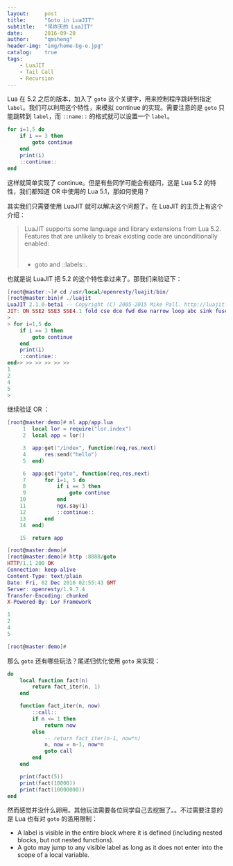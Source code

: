 ```yaml
---
layout:     post
title:      "Goto in LuaJIT"
subtitle:   "吊炸天的 LuaJIT"
date:       2016-09-20
author:     "qmsheng"
header-img: "img/home-bg-o.jpg"
catalog:    true
tags:
    - LuaJIT
    - Tail Call
    - Recursion
---
```


Lua 在 5.2 之后的版本，加入了 `goto` 这个关键字，用来控制程序跳转到指定 `label`。我们可以利用这个特性，来模拟 continue 的实现。需要注意的是 `goto` 只能跳转到 `label`，而 `::name::` 的格式就可以设置一个 `label`。

```lua
for i=1,5 do
    if i == 3 then
        goto continue
    end
    print(i)
    ::continue::
end
```

这样就简单实现了 continue。但是有些同学可能会有疑问，这是 Lua 5.2 的特性，我们都知道 OR 中使用的 Lua 5.1，那如何使用？

其实我们只需要使用 LuaJIT 就可以解决这个问题了。在 LuaJIT 的主页上有这个介绍：

> LuaJIT supports some language and library extensions from Lua 5.2. Features that are unlikely to break existing code are unconditionally enabled:
> <br><br>
> - goto and ::labels::.

也就是说 LuaJIT 把 5.2 的这个特性拿过来了。那我们来验证下：

```lua
[root@master:~]# cd /usr/local/openresty/luajit/bin/
[root@master:bin]# ./luajit
LuaJIT 2.1.0-beta1 -- Copyright (C) 2005-2015 Mike Pall. http://luajit.org/
JIT: ON SSE2 SSE3 SSE4.1 fold cse dce fwd dse narrow loop abc sink fuse
>
> for i=1,5 do
    if i == 3 then
        goto continue
    end
    print(i)
    ::continue::
end>> >> >> >> >> >>
1
2
4
5
>
```

继续验证 OR ：

```lua
[root@master:demo]# nl app/app.lua
     1	local lor = require("lor.index")
     2	local app = lor()

     3	app:get("/index", function(req,res,next)
     4	    res:send("hello")
     5	end)

     6	app:get("goto", function(req,res,next)
     7	    for i=1, 5 do
     8	        if i == 3 then
     9	            goto continue
    10	        end
    11	        ngx.say(i)
    12	        ::continue::
    13	    end
    14	end)

    15	return app

[root@master:demo]#
[root@master:demo]# http :8888/goto
HTTP/1.1 200 OK
Connection: keep-alive
Content-Type: text/plain
Date: Fri, 02 Dec 2016 02:55:43 GMT
Server: openresty/1.9.7.4
Transfer-Encoding: chunked
X-Powered-By: Lor Framework

1
2
4
5

[root@master:demo]#
```

那么 `goto` 还有哪些玩法？尾递归优化使用 `goto` 来实现：

```lua
do
    local function fact(n)
        return fact_iter(n, 1)
    end

    function fact_iter(n, now)
        ::call::
        if n <= 1 then
            return now
        else
            -- return fact_iter(n-1, now*n)
            n, now = n-1, now*n
            goto call
        end
    end

    print(fact(5))
    print(fact(10000))
    print(fact(10000000))
end
```

然而感觉并没什么卵用。其他玩法需要各位同学自己去挖掘了。。不过需要注意的是 Lua 也有对 `goto` 的滥用限制：

- A label is visible in the entire block where it is defined (including nested blocks, but not nested functions).
- A goto may jump to any visible label as long as it does not enter into the scope of a local variable.
